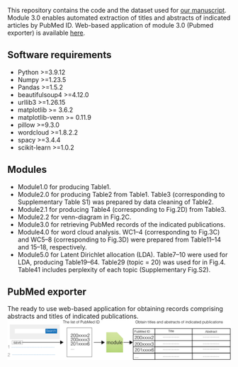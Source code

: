 This repository contains the code and the dataset used for [our manuscript](https://www.medrxiv.org/content/10.1101/2023.06.22.23291733v1). Module 3.0 enables automated extraction of titles and abstracts of indicated articles by PubMed ID.
Web-based application of module 3.0 (Pubmed exporter) is available [here](https://pubmed-exporter.herokuapp.com/).

## Software requirements
- Python >=3.9.12
- Numpy >=1.23.5
- Pandas >=1.5.2
- beautifulsoup4 >=4.12.0
- urllib3 >=1.26.15
- matplotlib >= 3.6.2
- matplotlib-venn >= 0.11.9
- pillow >=9.3.0
- wordcloud >=1.8.2.2
- spacy >=3.4.4
- scikit-learn >=1.0.2

## Modules
- Module1.0 for producing Table1.
- Module2.0 for producing Table2 from Table1. Table3 (corresponding to Supplementary Table S1) was prepared by data cleaning of Table2.
- Module2.1 for producing Table4 (corresponding to Fig.2D) from Table3.
- Module2.2 for venn-diagram in Fig.2C.
- Module3.0 for retrieving PubMed records of the indicated publications.
- Module4.0 for word cloud analysis. WC1–4 (corresponding to Fig.3C) and WC5–8 (corresponding to Fig.3D) were prepared from Table11–14 and 15–18, respectively.
- Module5.0 for Latent Dirichlet allocation (LDA). Table7–10 were used for LDA, producing Table19–64. Table29 (topic = 20) was used for in Fig.4. Table41 includes perplexity of each topic (Supplementary Fig.S2).

## PubMed exporter
The ready to use web-based application for obtaining records comprising abstracts and titles of indicated publications.
![How to use](Files/picture.png)
